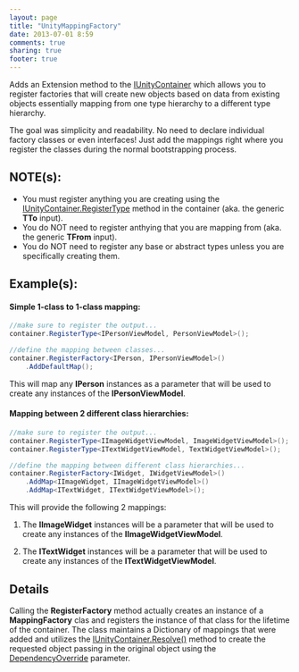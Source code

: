 ```yaml
---
layout: page
title: "UnityMappingFactory"
date: 2013-07-01 8:59
comments: true
sharing: true
footer: true
---
```


Adds an Extension method to the [IUnityContainer](http://msdn.microsoft.com/en-us/library/microsoft.practices.unity.iunitycontainer.aspx) which allows you to register factories that will create new objects based on data from existing objects essentially mapping from one type hierarchy to a different type hierarchy.

The goal was simplicity and readability. No need to declare individual factory classes or even interfaces! Just add the mappings right where you register the classes during the normal bootstrapping process.

## NOTE(s):

* You must register anything you are creating using the [IUnityContainer.RegisterType](http://msdn.microsoft.com/en-us/library/ee649762.aspx) method in the container (aka. the generic **TTo** input). 
* You do NOT need to register anthying that you are mapping from (aka. the generic **TFrom** input).
* You do NOT need to register any base or abstract types unless you are specifically creating them.

## Example(s):

#### Simple 1-class to 1-class mapping:

```csharp 
//make sure to register the output...
container.RegisterType<IPersonViewModel, PersonViewModel>();

//define the mapping between classes...
container.RegisterFactory<IPerson, IPersonViewModel>()
	.AddDefaultMap();
```

This will map any **IPerson** instances as a parameter that will be used to create any instances of the **IPersonViewModel**.

#### Mapping between 2 different class hierarchies:

```csharp
//make sure to register the output...
container.RegisterType<IImageWidgetViewModel, ImageWidgetViewModel>();
container.RegisterType<ITextWidgetViewModel, TextWidgetViewModel>();

//define the mapping between different class hierarchies...
container.RegisterFactory<IWidget, IWidgetViewModel>()
	.AddMap<IImageWidget, IImageWidgetViewModel>()
	.AddMap<ITextWidget, ITextWidgetViewModel>();
```
This will provide the following 2 mappings:

1. The **IImageWidget** instances will be a parameter that will be used to create any instances of the **IImageWidgetViewModel**.

2. The **ITextWidget** instances will be a parameter that will be used to create any instances of the **ITextWidgetViewModel**.

## Details

Calling the **RegisterFactory** method actually creates an instance of a **MappingFactory** clas and registers the instance of that class for the lifetime of the container. The class maintains a Dictionary of mappings that were added and utilizes the [IUnityContainer.Resolve()](http://msdn.microsoft.com/en-us/library/ff660794.aspx) method to create the requested object passing in the original object using the [DependencyOverride](http://msdn.microsoft.com/en-us/library/ff660920.aspx) parameter.